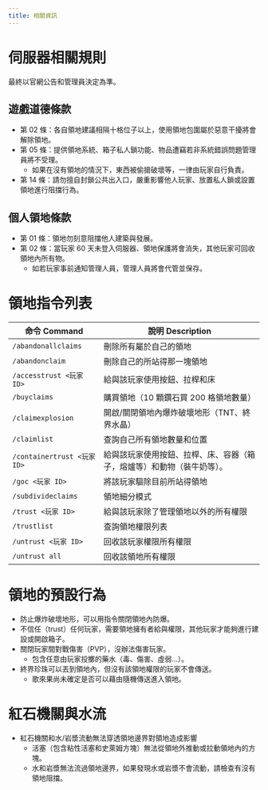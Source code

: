 ```yaml
---
title: 相關資訊
---
```


# 伺服器相關規則

最終以官網公告和管理員決定為準。

## 遊戲道德條款

* 第 02 條：各自領地建議相隔十格位子以上，使用領地包圍屬於惡意干擾將會解除領地。
* 第 05 條：提供領地系統、箱子私人鎖功能、物品遭竊若非系統錯誤問題管理員將不受理。
  * 如果在沒有領地的情況下，東西被偷搶破壞等，一律由玩家自行負責。
* 第 14 條：請勿擅自封鎖公共出入口，嚴重影響他人玩家、放置私人鎖或設置領地進行阻擋行為。

## 個人領地條款

* 第 01 條：領地勿刻意阻擋他人建築與發展。
* 第 02 條：當玩家 60 天未登入伺服器、領地保護將會消失，其他玩家可回收領地內所有物。
  * 如若玩家事前通知管理人員，管理人員將會代管並保存。

# 領地指令列表


| 命令 Command  | 說明 Description |
| ------------------ | ------------------- |
|`/abandonallclaims`         | 刪除所有屬於自己的領地 |
|`/abandonclaim`            | 刪除自己的所站得那一塊領地 |
|`/accesstrust <玩家 ID>`    | 給與該玩家使用按鈕、拉桿和床 |
|`/buyclaims`                | 購買領地（10 顆鑽石買 200 格領地數量） |
|`/claimexplosion`           | 開啟/關閉領地內爆炸破壞地形（TNT、終界水晶） |
|`/claimlist`                | 查詢自己所有領地數量和位置 |
|`/containertrust <玩家 ID>` | 給與該玩家使用按鈕、拉桿、床、容器（箱子，熔爐等）和動物（裝牛奶等）。 |
|`/goc <玩家 ID>`            | 將該玩家驅除目前所站得領地 |
|`/subdivideclaims`          | 領地細分模式 |
|`/trust <玩家 ID>`          | 給與該玩家除了管理領地以外的所有權限 |
|`/trustlist`                | 查詢領地權限列表 |
|`/untrust <玩家 ID>`        | 回收該玩家權限所有權限 |
|`/untrust all`         | 回收該領地所有權限 |

# 領地的預設行為

* 防止爆炸破壞地形，可以用指令關閉領地內防爆。
* 不信任（trust）任何玩家，需要領地擁有者給與權限，其他玩家才能夠進行建設或開啟箱子。
* 關閉玩家間對戰傷害（PVP），沒辦法傷害玩家。
  * 包含任意由玩家投擲的藥水（毒、傷害、虛弱...）。
* 終界珍珠可以丟到領地內，但沒有該領地權限的玩家不會傳送。
  * 歌來果尚未確定是否可以藉由隨機傳送進入領地。

# 紅石機關與水流

* 紅石機關和水/岩漿流動無法穿透領地邊界對領地造成影響
  * 活塞（包含粘性活塞和史萊姆方塊）無法從領地外推動或拉動領地內的方塊。
  * 水和岩漿無法流過領地邊界，如果發現水或岩漿不會流動，請檢查有沒有領地阻擋。

